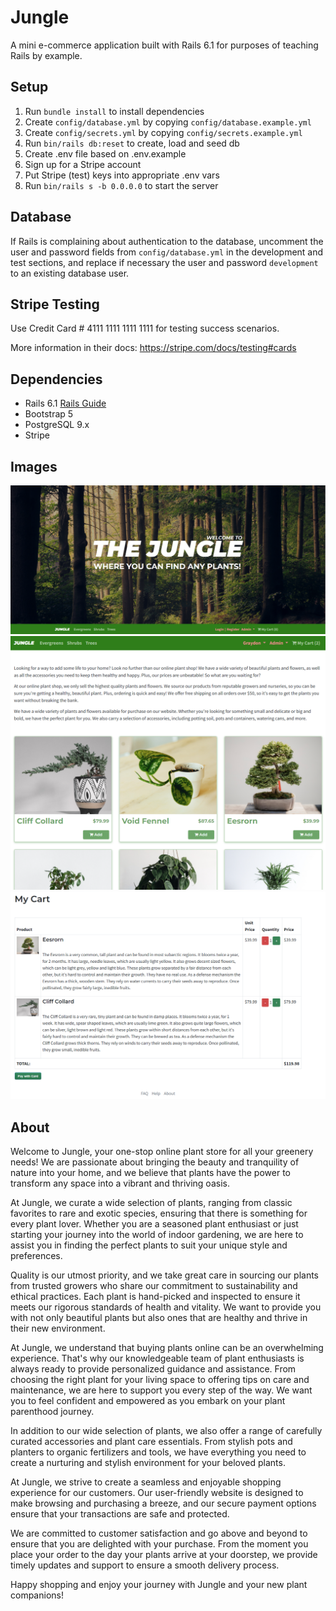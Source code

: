 # Jungle

A mini e-commerce application built with Rails 6.1 for purposes of teaching Rails by example.

## Setup

1. Run `bundle install` to install dependencies
2. Create `config/database.yml` by copying `config/database.example.yml`
3. Create `config/secrets.yml` by copying `config/secrets.example.yml`
4. Run `bin/rails db:reset` to create, load and seed db
5. Create .env file based on .env.example
6. Sign up for a Stripe account
7. Put Stripe (test) keys into appropriate .env vars
8. Run `bin/rails s -b 0.0.0.0` to start the server

## Database

If Rails is complaining about authentication to the database, uncomment the user and password fields from `config/database.yml` in the development and test sections, and replace if necessary the user and password `development` to an existing database user.

## Stripe Testing

Use Credit Card # 4111 1111 1111 1111 for testing success scenarios.

More information in their docs: <https://stripe.com/docs/testing#cards>

## Dependencies

- Rails 6.1 [Rails Guide](http://guides.rubyonrails.org/v6.1/)
- Bootstrap 5
- PostgreSQL 9.x
- Stripe

## Images

![Welcome Page](https://github.com/SirGraybon/Jungle-rails/blob/master/images/Screenshot%202023-06-07%20214050.png?raw=true)
![Home page](https://github.com/SirGraybon/Jungle-rails/blob/master/images/Screenshot%202023-06-07%20214529.png?raw=true)
![Cart](https://github.com/SirGraybon/Jungle-rails/blob/master/images/Screenshot%202023-06-07%20214445.png?raw=true)

 
 ## About
 Welcome to Jungle, your one-stop online plant store for all your greenery needs! We are passionate about bringing the beauty and tranquility of nature into your home, and we believe that plants have the power to transform any space into a vibrant and thriving oasis.

At Jungle, we curate a wide selection of plants, ranging from classic favorites to rare and exotic species, ensuring that there is something for every plant lover. Whether you are a seasoned plant enthusiast or just starting your journey into the world of indoor gardening, we are here to assist you in finding the perfect plants to suit your unique style and preferences.

Quality is our utmost priority, and we take great care in sourcing our plants from trusted growers who share our commitment to sustainability and ethical practices. Each plant is hand-picked and inspected to ensure it meets our rigorous standards of health and vitality. We want to provide you with not only beautiful plants but also ones that are healthy and thrive in their new environment.

At Jungle, we understand that buying plants online can be an overwhelming experience. That's why our knowledgeable team of plant enthusiasts is always ready to provide personalized guidance and assistance. From choosing the right plant for your living space to offering tips on care and maintenance, we are here to support you every step of the way. We want you to feel confident and empowered as you embark on your plant parenthood journey.

In addition to our wide selection of plants, we also offer a range of carefully curated accessories and plant care essentials. From stylish pots and planters to organic fertilizers and tools, we have everything you need to create a nurturing and stylish environment for your beloved plants.

At Jungle, we strive to create a seamless and enjoyable shopping experience for our customers. Our user-friendly website is designed to make browsing and purchasing a breeze, and our secure payment options ensure that your transactions are safe and protected.

We are committed to customer satisfaction and go above and beyond to ensure that you are delighted with your purchase. From the moment you place your order to the day your plants arrive at your doorstep, we provide timely updates and support to ensure a smooth delivery process.

Happy shopping and enjoy your journey with Jungle and your new plant companions!